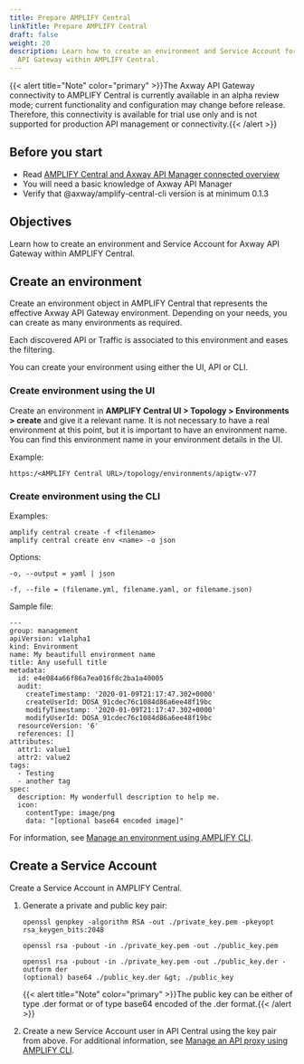 ```yaml
---
title: Prepare AMPLIFY Central
linkTitle: Prepare AMPLIFY Central
draft: false
weight: 20
description: Learn how to create an environment and Service Account for Axway
  API Gateway within AMPLIFY Central.
---
```

{{< alert title="Note" color="primary" >}}The Axway API Gateway connectivity to AMPLIFY Central is currently available in an alpha review mode; current functionality and configuration may change before release. Therefore, this connectivity is available for trial use only and is not supported for production API management or connectivity.{{< /alert >}}

## Before you start

* Read [AMPLIFY Central and Axway API Manager connected overview](/docs/central/connect-api-manager/)
* You will need a basic knowledge of Axway API Manager
* Verify that @axway/amplify-central-cli version is at minimum 0.1.3

## Objectives

Learn how to create an environment and Service Account for Axway API Gateway within AMPLIFY Central.

## Create an environment

Create an environment object in AMPLIFY Central that represents the effective Axway API Gateway environment. Depending on your needs, you can create as many environments as required.

Each discovered API or Traffic is associated to this environment and eases the filtering.

You can create your environment using either the UI, API or CLI.

### Create environment using the UI

Create an environment in **AMPLIFY Central UI > Topology > Environments > create** and give it a relevant name. It is not necessary to have a real environment at this point, but it is important to have an environment name. You can find this environment name in your environment details in the UI.

Example:

```
https:/<AMPLIFY Central URL>/topology/environments/apigtw-v77
```

### Create environment using the CLI

Examples:

```
amplify central create -f <filename>
amplify central create env <name> -o json
```

Options:

```
-o, --output = yaml | json

-f, --file = (filename.yml, filename.yaml, or filename.json)
```

Sample file:

```
---
group: management
apiVersion: v1alpha1
kind: Environment
name: My beautifull environment name
title: Any usefull title
metadata:
  id: e4e084a66f86a7ea016f8c2ba1a40005
  audit:
    createTimestamp: '2020-01-09T21:17:47.302+0000'
    createUserId: DOSA_91cdec76c1084d86a6ee48f19bc
    modifyTimestamp: '2020-01-09T21:17:47.302+0000'
    modifyUserId: DOSA_91cdec76c1084d86a6ee48f19bc
  resourceVersion: '6'
  references: []
attributes:
  attr1: value1
  attr2: value2
tags:
  - Testing
  - another tag
spec:
  description: My wonderfull description to help me.
  icon:
    contentType: image/png
    data: "[optional base64 encoded image]"
```

For information, see [Manage an environment using AMPLIFY CLI](/docs/central/cli_environments/).

## Create a Service Account

Create a Service Account in AMPLIFY Central.

1. Generate a private and public key pair:

    ```
    openssl genpkey -algorithm RSA -out ./private_key.pem -pkeyopt rsa_keygen_bits:2048

    openssl rsa -pubout -in ./private_key.pem -out ./public_key.pem

    openssl rsa -pubout -in ./private_key.pem -out ./public_key.der -outform der
    (optional) base64 ./public_key.der &gt; ./public_key
    ```

    {{< alert title="Note" color="primary" >}}The public key can be either of type .der format or of type base64 encoded of the .der format.{{< /alert >}}

2. Create a new Service Account user in API Central using the key pair from above. For additional information, see [Manage an API proxy using AMPLIFY CLI](/docs/central/cli_proxy_flow/).

